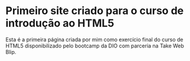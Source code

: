 # Primeiro site criado para o curso de introdução ao HTML5


Esta é a primeira página criada por mim como exercício final do curso de HTML5 disponibilizado pelo bootcamp da DIO com parceria na Take Web Blip.

